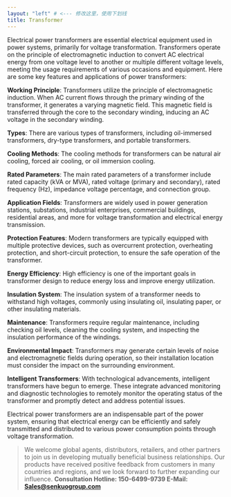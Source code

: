 ```yaml
---
layout: "left" # <--- 修改这里，使用下划线
title: Transformer
---
```




Electrical power transformers are essential electrical equipment used in power systems, primarily for voltage transformation. Transformers operate on the principle of electromagnetic induction to convert AC electrical energy from one voltage level to another or multiple different voltage levels, meeting the usage requirements of various occasions and equipment. Here are some key features and applications of power transformers:

**Working Principle**: Transformers utilize the principle of electromagnetic induction. When AC current flows through the primary winding of the transformer, it generates a varying magnetic field. This magnetic field is transferred through the core to the secondary winding, inducing an AC voltage in the secondary winding.

**Types**: There are various types of transformers, including oil-immersed transformers, dry-type transformers, and portable transformers.

**Cooling Methods**: The cooling methods for transformers can be natural air cooling, forced air cooling, or oil immersion cooling.

**Rated Parameters**: The main rated parameters of a transformer include rated capacity (kVA or MVA), rated voltage (primary and secondary), rated frequency (Hz), impedance voltage percentage, and connection group.

**Application Fields**: Transformers are widely used in power generation stations, substations, industrial enterprises, commercial buildings, residential areas, and more for voltage transformation and electrical energy transmission.

**Protection Features**: Modern transformers are typically equipped with multiple protective devices, such as overcurrent protection, overheating protection, and short-circuit protection, to ensure the safe operation of the transformer.

**Energy Efficiency**: High efficiency is one of the important goals in transformer design to reduce energy loss and improve energy utilization.

**Insulation System**: The insulation system of a transformer needs to withstand high voltages, commonly using insulating oil, insulating paper, or other insulating materials.

**Maintenance**: Transformers require regular maintenance, including checking oil levels, cleaning the cooling system, and inspecting the insulation performance of the windings.

**Environmental Impact**: Transformers may generate certain levels of noise and electromagnetic fields during operation, so their installation location must consider the impact on the surrounding environment.

**Intelligent Transformers**: With technological advancements, intelligent transformers have begun to emerge. These integrate advanced monitoring and diagnostic technologies to remotely monitor the operating status of the transformer and promptly detect and address potential issues.

Electrical power transformers are an indispensable part of the power system, ensuring that electrical energy can be efficiently and safely transmitted and distributed to various power consumption points through voltage transformation.

> We welcome global agents, distributors, retailers, and other partners to join us in developing mutually beneficial business relationships. Our products have received positive feedback from customers in many countries and regions, and we look forward to further expanding our influence. **Consultation Hotline: 150-6499-9739 E-Mail: Sales@senkuogroup.com**